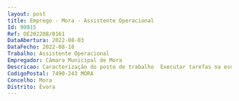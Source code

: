```yaml
--- 
layout: post
title: Emprego - Mora - Assistente Operacional
Id: 99915
Ref: OE202208/0161
DataAbertura: 2022-08-03
DataFecho: 2022-08-18
Trabalho: Assistente Operacional
Empregador: Câmara Municipal de Mora
Descricao: Caracterização do posto de trabalho  Executar tarefas na escola de Pavia. Assegurar o acompanhamento dos alunos, antes ou depois da componente letiva, bem como durante os períodos de interrupção. Exercer as demais funções, procedimentos, tarefas ou atribuições que lhe são cometidas por lei, deliberação, despacho ou determinação superior.
CodigoPostal: 7490-243 MORA
Concelho: Mora
Distrito: Évora
--- 
```

